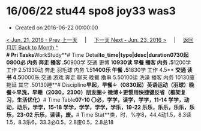 # 16/06/22 stu44 spo8 joy33 was3

* Created on 2016-06-22 00:00:00

[&lt; Jun. 21, 2016 - Prev 上一天](d21.md)     \|     [下一天 Next - Jun. 23, 2016 &gt;](d23.md)     \|     [返回月历 Back to Month ^](index.md)   
**\# Pri Tasks**WorkStudy**\# Time Detail**to\_time\|type\|desc\|duration0730起0800必 内务 奔走 播客 .5**0900学 交通 更博 1**0930读 早餐 播客 内务 .5**1200学 工作 2.51330动 奔走 羽毛球 内务 1.5**1400乐 午餐 .5**1830学 工作 4.5** **交通 读书 4.5**0000乐 交通 游戏 奔走 聊天 晚餐 撸串 5.50100读 洗澡 播客 内务 10130废 拖延 其它 .50130睡**\# Discipline**早起，早餐↓（0830起）英语运动（羽球）晚餐↓早洗，早睡（2030，2300）朋友圈↓ 微博↓更惯用快捷键反省（框架复习，生活优化）**\# Time Table**07-10 〇必，学学，读学，学学，11-14 学学，动动，动乐，学学，15-18 学学，学学，学学，学乐，19-22 乐乐，乐乐，乐乐，乐乐，23-02 乐乐，读读，废。**\# Time Stat**类，时，%学8，44.4动1.5，8.3读1.5，8.3乐6，33.3必0.5，2.8废0.5，2.8总18

